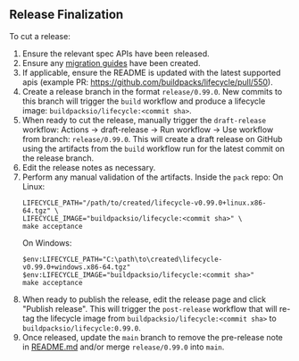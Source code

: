 ## Release Finalization

To cut a release:
1. Ensure the relevant spec APIs have been released.
1. Ensure any [migration guides](https://github.com/buildpacks/docs/tree/main/content/docs/reference/spec/migration) have been created.
1. If applicable, ensure the README is updated with the latest supported apis (example PR: https://github.com/buildpacks/lifecycle/pull/550).
1. Create a release branch in the format `release/0.99.0`. New commits to this branch will trigger the `build` workflow and produce a lifecycle image: `buildpacksio/lifecycle:<commit sha>`.
1. When ready to cut the release, manually trigger the `draft-release` workflow: Actions -> draft-release -> Run workflow -> Use workflow from branch: `release/0.99.0`. This will create a draft release on GitHub using the artifacts from the `build` workflow run for the latest commit on the release branch.
1. Edit the release notes as necessary.
1. Perform any manual validation of the artifacts.
Inside the `pack` repo:
    On Linux:
    ```
    LIFECYCLE_PATH="/path/to/created/lifecycle-v0.99.0+linux.x86-64.tgz" \
    LIFECYCLE_IMAGE="buildpacksio/lifecycle:<commit sha>" \
    make acceptance
    ```
    On Windows:
    ```
    $env:LIFECYCLE_PATH="C:\path\to\created\lifecycle-v0.99.0+windows.x86-64.tgz" 
    $env:LIFECYCLE_IMAGE="buildpacksio/lifecycle:<commit sha>"
    make acceptance
    ```
1. When ready to publish the release, edit the release page and click "Publish release". This will trigger the `post-release` workflow that will re-tag the lifecycle image from `buildpacksio/lifecycle:<commit sha>` to `buildpacksio/lifecycle:0.99.0`.
1. Once released, update the `main` branch to remove the pre-release note in [README.md](https://github.com/buildpacks/lifecycle/blob/main/README.md) and/or merge `release/0.99.0` into `main`.
